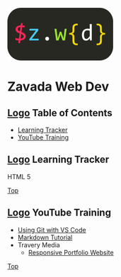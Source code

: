 [logo]:https://github.com/mzavada/portfolio/blob/master/dist/img/favicon.ico

![Zavada Web Dev](https://github.com/mzavada/portfolio/blob/master/dist/img/zwd_logo.png)

# Zavada Web Dev

## [Logo][logo] Table of Contents

- [Learning Tracker](#user-content--learning-tracker)
- [YouTube Training](#user-content--youtube-training)

## [Logo][logo] Learning Tracker

HTML 5

[Top](#user-content-zavada-web-dev)

## [Logo][logo] YouTube Training

- [Using Git with VS Code](https://www.youtube.com/watch?v=9cMWR-EGFuY)
- [Markdown Tutorial](https://www.youtube.com/watch?v=pTCROLZLhDM)
- Travery Media
  - [Responsive Portfolio Website](https://www.youtube.com/watch?v=gYzHS-n2gqU)

[Top](#user-content-zavada-web-dev)
